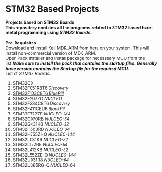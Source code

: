 # STM32 Based Projects
**Projects based on STM32 Boards
<br>This repository contains all the programs related to STM32 based bare-metal programming using *STM32 Boards*.**
<br>
<br>**Pre-Requisites**
<br>Download and install Keil MDK_ARM from [here](https://www.keil.com/demo/eval/arm.htm) on your system. This will install non-commercial version of MDK_ARM.
<br>Open Pack Installer and install package for necesssary MCU from the list.***Make sure to install the pack that contains the startup files. Generally base version contains the Startup file for the required MCU.***
<br>List of *STM32 Boards*...
1. STM32C0
2. STM32F051R8T6 *Discovery*
3. [STM32F103C8T6 *BluePill*](STM32F103C8T6)
4. STM32F207ZG *NUCLEO*
5. STM32F334C8T6 *Discovery*
6. STM32F411CEU6 *BlackPill*
7. STM32F722ZE *NUCLEO-144*
8. STM32G070RB *NULCEO-64*
9. STM32G431KB *NUCLEO-32*
10. STM32H503RB *NUCLEO-64*
11. STM32H755ZI-Q *NUCLEO-144*
12. STM32L031K6 *NUCLEO-32*
13. STM32L152RE *NUCLEO-64*
14. STM32L412KB *NUCLEO-32*
15. STM32L552ZE-Q *NUCLEO-144*
16. STM32U031R8 *NUCLEO-64*
17. STM32U385RG-Q *NUCLEO-64*
